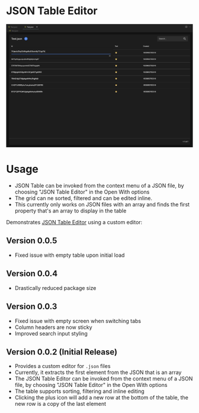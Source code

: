 # JSON Table Editor

![JSON Table Editor ](documentation/example.png)

# Usage

- JSON Table can be invoked from the context menu of a JSON file, by choosing "JSON Table Editor" in the Open With options
- The grid can ne sorted, filtered and can be edited inline.
- This currently only works on JSON files with an array and finds the first property that's an array to display in the table

Demonstrates [JSON Table Editor](https://github.com/SoloHam/json-table) using a custom editor:

## Version 0.0.5

- Fixed issue with empty table upon initial load

## Version 0.0.4

- Drastically reduced package size

## Version 0.0.3

- Fixed issue with empty screen when switching tabs
- Column headers are now sticky
- Improved search input styling

## Version 0.0.2 (Initial Release)

- Provides a custom editor for `.json` files
- Currently, it extracts the first element from the JSON that is an array
- The JSON Table Editor can be invoked from the context menu of a JSON file, by choosing "JSON Table Editor" in the Open With options
- The table supports sorting, filtering and inline editing
- Clicking the plus icon will add a new row at the bottom of the table, the new row is a copy of the last element